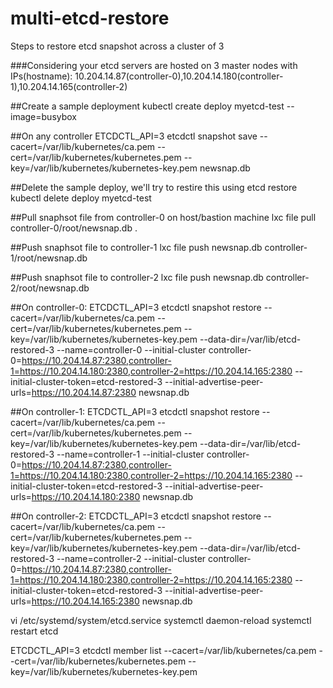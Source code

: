 # multi-etcd-restore
Steps to restore etcd snapshot across a cluster of 3



###Considering your etcd servers are hosted on 3 master nodes with IPs(hostname): 10.204.14.87(controller-0),10.204.14.180(controller-1),10.204.14.165(controller-2)


  ##Create a sample deployment
  kubectl create deploy myetcd-test --image=busybox

  ##On any controller
  ETCDCTL_API=3 etcdctl snapshot save --cacert=/var/lib/kubernetes/ca.pem --cert=/var/lib/kubernetes/kubernetes.pem --key=/var/lib/kubernetes/kubernetes-key.pem newsnap.db

  ##Delete the sample deploy, we'll try to restire this using etcd restore
  kubectl delete deploy myetcd-test 
  
  ##Pull snaphsot file from controller-0 on host/bastion machine
  lxc file pull controller-0/root/newsnap.db .
  
  ##Push snaphsot file to controller-1
  lxc file push newsnap.db controller-1/root/newsnap.db
  
  ##Push snaphsot file to controller-2
  lxc file push newsnap.db controller-2/root/newsnap.db
  
  
  ##On controller-0:
  ETCDCTL_API=3 etcdctl snapshot restore --cacert=/var/lib/kubernetes/ca.pem --cert=/var/lib/kubernetes/kubernetes.pem --key=/var/lib/kubernetes/kubernetes-key.pem --data-dir=/var/lib/etcd-restored-3 --name=controller-0   --initial-cluster controller-0=https://10.204.14.87:2380,controller-1=https://10.204.14.180:2380,controller-2=https://10.204.14.165:2380 --initial-cluster-token=etcd-restored-3 --initial-advertise-peer-urls=https://10.204.14.87:2380 newsnap.db
  
  
  ##On controller-1:
  ETCDCTL_API=3 etcdctl snapshot restore --cacert=/var/lib/kubernetes/ca.pem --cert=/var/lib/kubernetes/kubernetes.pem --key=/var/lib/kubernetes/kubernetes-key.pem --data-dir=/var/lib/etcd-restored-3 --name=controller-1   --initial-cluster controller-0=https://10.204.14.87:2380,controller-1=https://10.204.14.180:2380,controller-2=https://10.204.14.165:2380 --initial-cluster-token=etcd-restored-3 --initial-advertise-peer-urls=https://10.204.14.180:2380 newsnap.db
  
  
  ##On controller-2:
  ETCDCTL_API=3 etcdctl snapshot restore --cacert=/var/lib/kubernetes/ca.pem --cert=/var/lib/kubernetes/kubernetes.pem --key=/var/lib/kubernetes/kubernetes-key.pem --data-dir=/var/lib/etcd-restored-3 --name=controller-2   --initial-cluster controller-0=https://10.204.14.87:2380,controller-1=https://10.204.14.180:2380,controller-2=https://10.204.14.165:2380 --initial-cluster-token=etcd-restored-3 --initial-advertise-peer-urls=https://10.204.14.165:2380 newsnap.db
  
  vi /etc/systemd/system/etcd.service
  systemctl daemon-reload
  systemctl restart etcd
  
  ETCDCTL_API=3 etcdctl member list --cacert=/var/lib/kubernetes/ca.pem --cert=/var/lib/kubernetes/kubernetes.pem --key=/var/lib/kubernetes/kubernetes-key.pem


